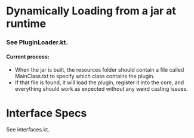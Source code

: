 # Dynamically Loading from a jar at runtime
### See PluginLoader.kt.
#### Current process:
- When the jar is built, the resources folder should contain a file called MainClass.txt to specify which class contains the plugin.
- If that file is found, it will load the plugin, register it into the core, and everything should work as expected without any weird casting issues.

# Interface Specs
See interfaces.kt.